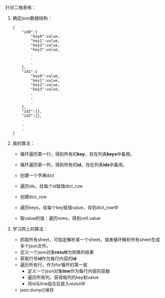 针对二维表格：

1. 确定json数据结构： 

   ```
   {
       "id0":{
           "key0":value,
           "key1":value,
           "key2":value,
           "key3":value,
           .
           .
           .
       },
       "id1":{
           "key0":value,
           "key1":value,
           "key2":value,
           "key3":value,
           .
           .
           .
       },
       "id2":{},
       "id3":{},
       .
       .
       .
   }
   ```

2. 我的算法：

   - 循环遍历第一行，得到所有的**key**，存在列表**keys**中备用。
   - 循环遍历第一列，得到所有的**id**，存在列表**ids**中备用。

   - 创建一个字典dict
   - 遍历ids，给每个id赋值dict_row
   - 创建dict_row
   - 遍历keys，给每个key赋值value，存到dict_row中
   - 取value的值：遍历rows，得到cell.value

3. 学习网上的算法：

   - 抓取所有sheet，可指定解析某一个sheet，或者循环解析所有sheet生成多个json文件。
   - 定义一个json对象**result**为转换的结果
   - 获取行号**id**作为每行内容的**id**
   - 遍历所有行，作为for循环的第一层
     - 定义一个json对象**line**作为每行内容的容器
     - 遍历所有列，获得每列的key和value
     - 将id与line组合后放入reslut中
   - json.dump()保存
